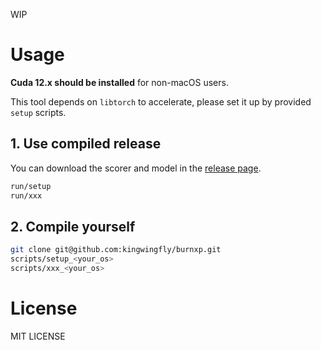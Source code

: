 WIP

# Usage

**Cuda 12.x should be installed** for non-macOS users.

This tool depends on `libtorch` to accelerate, please set it up by provided `setup` scripts.

## 1. Use compiled release

You can download the scorer and model in the [release page](https://github.com/kingwingfly/burnxp/releases).

```sh
run/setup
run/xxx
```

## 2. Compile yourself

```sh
git clone git@github.com:kingwingfly/burnxp.git
scripts/setup_<your_os>
scripts/xxx_<your_os>
```

# License

MIT LICENSE
